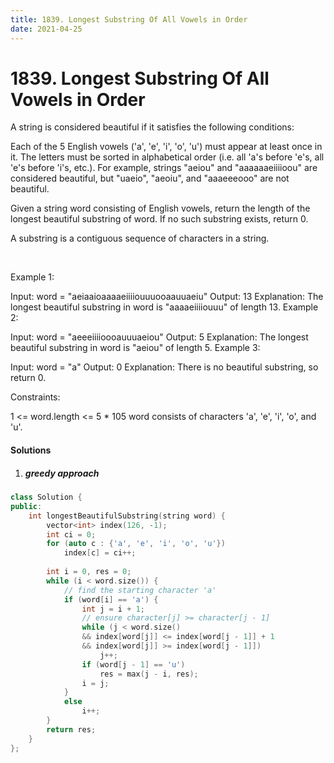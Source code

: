 ```yaml
---
title: 1839. Longest Substring Of All Vowels in Order
date: 2021-04-25
---
```


# 1839. Longest Substring Of All Vowels in Order

A string is considered beautiful if it satisfies the following conditions:

Each of the 5 English vowels ('a', 'e', 'i', 'o', 'u') must appear at least once in it.
The letters must be sorted in alphabetical order (i.e. all 'a's before 'e's, all 'e's before 'i's, etc.).
For example, strings "aeiou" and "aaaaaaeiiiioou" are considered beautiful, but "uaeio", "aeoiu", and "aaaeeeooo" are not beautiful.

Given a string word consisting of English vowels, return the length of the longest beautiful substring of word. If no such substring exists, return 0.

A substring is a contiguous sequence of characters in a string.

 

Example 1:

Input: word = "aeiaaioaaaaeiiiiouuuooaauuaeiu"
Output: 13
Explanation: The longest beautiful substring in word is "aaaaeiiiiouuu" of length 13.
Example 2:

Input: word = "aeeeiiiioooauuuaeiou"
Output: 5
Explanation: The longest beautiful substring in word is "aeiou" of length 5.
Example 3:

Input: word = "a"
Output: 0
Explanation: There is no beautiful substring, so return 0.
 

Constraints:

1 <= word.length <= 5 * 105
word consists of characters 'a', 'e', 'i', 'o', and 'u'.


#### Solutions

1. ##### greedy approach

```c++
class Solution {
public:
    int longestBeautifulSubstring(string word) {
        vector<int> index(126, -1);
        int ci = 0;
        for (auto c : {'a', 'e', 'i', 'o', 'u'})
            index[c] = ci++;
        
        int i = 0, res = 0;
        while (i < word.size()) {
            // find the starting character 'a'
            if (word[i] == 'a') {
                int j = i + 1;
                // ensure character[j] >= character[j - 1]
                while (j < word.size() 
                && index[word[j]] <= index[word[j - 1]] + 1 
                && index[word[j]] >= index[word[j - 1]])
                    j++;
                if (word[j - 1] == 'u')
                    res = max(j - i, res);
                i = j;
            }
            else
                i++;
        }
        return res;
    }
};
```